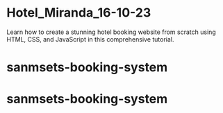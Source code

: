 # Hotel_Miranda_16-10-23
Learn how to create a stunning hotel booking website from scratch using HTML, CSS, and JavaScript in this comprehensive tutorial.
# sanmsets-booking-system
# sanmsets-booking-system

